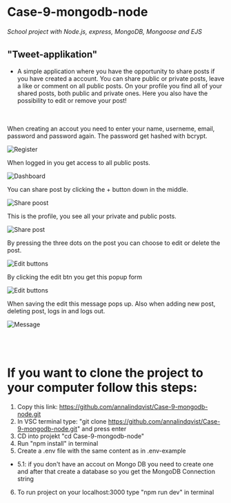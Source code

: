 # Case-9-mongodb-node

###### School project with Node.js, express, MongoDB, Mongoose and EJS

## "Tweet-applikation"

- A simple application where you have the opportunity to share posts if you have created a account. You can share public or private posts, leave a like or comment on all public posts. On your profile you find all of your shared posts, both public and private ones. Here you also have the possibility to edit or remove your post!


<br>
<br>
When creating an accout you need to enter your name, userneme, email, password and password again. The password get hashed with bcrypt. 
<br>

![Register](/docs/Register.png)
<br>

When logged in you get access to all public posts.
<br>

![Dashboard](/docs/Dashboard.png)
<br>

You can share post by clicking the + button down in the middle.
<br>

![Share poost](/docs/Sharepost.png)
<br>

This is the profile, you see all your private and public posts.
<br>

![Share post](/docs/Profile.png)
<br>

By pressing the three dots on the post you can choose to edit or delete the post.
<br>

![Edit buttons](/docs/Profile-btns.png)
<br>

By clicking the edit btn you get this popup form
<br>

![Edit buttons](/docs/Profile-edit.png)
<br>


When saving the edit this message pops up. Also when adding new post, deleting post, logs in and logs out.
<br>

![Message](/docs/Profile-flash.png)

<br>
<br>

# If you want to clone the project to your computer follow this steps:

1. Copy this link: https://github.com/annalindqvist/Case-9-mongodb-node.git
2. In VSC terminal type: "git clone https://github.com/annalindqvist/Case-9-mongodb-node.git" and press enter
3. CD into projekt "cd Case-9-mongodb-node"
4. Run "npm install" in terminal
5. Create a .env file with the same content as in .env-example
- 5.1: if you don't have an accout on Mongo DB you need to create one and after that create a database so you get the MongoDB Connection string
6. To run project on your localhost:3000 type "npm run dev" in terminal